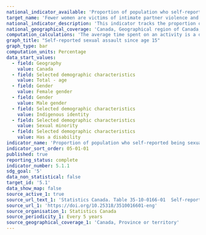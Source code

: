 ```yaml
---
national_indicator_available: 'Proportion of population who self-reported being sexually assaulted in the last 12 months'
target_name: 'Fewer women are victims of intimate partner violence and sexual assault'
national_indicator_description: 'This indicator tracks the proportion of people who self-reported being victims of sexual assault since age 15'
national_geographical_coverage: 'Canada, Geographical region of Canada, Province' 
computation_calculations: 'The average time spent on an activity is a daily average based on a seven day week. The proportion of day is based on a 24 hour day.'
graph_title: "Self-reported sexual assault since age 15"
graph_type: bar
computation_units: Percentage
data_start_values:
  - field: Geography
    value: Canada
  - field: Selected demographic characteristics
    value: Total - age
  - field: Gender
    value: Female gender
  - field: Gender
    value: Male gender
  - field: Selected demographic characteristics
    value: Indigenous identity
  - field: Selected demographic characteristics
    value: Sexual minority
  - field: Selected demographic characteristics
    value: Has a disability
indicator_name: 'Proportion of population who self-reported being sexually assaulted since in the last 12 months'
indicator_sort_order: 05-01-01
published: true
reporting_status: complete
indicator_number: 5.1.1
sdg_goal: '5'
data_non_statistical: false
target_id: '5.1'
data_show_map: false
source_active_1: true
source_url_text_1: 'Statistics Canada. Table 35-10-0166-01  Self-reported sexual assault since age 15'
source_url_1: 'https://doi.org/10.25318/3510016601-eng'
source_organisation_1: Statistics Canada
source_periodicity_1: Every 5 years
source_geographical_coverage_1: 'Canada, Province or territory'
---
```

